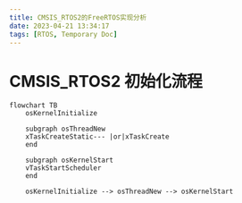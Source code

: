 ```yaml
---
title: CMSIS_RTOS2的FreeRTOS实现分析
date: 2023-04-21 13:34:17
tags: [RTOS, Temporary Doc]
---
```


# CMSIS_RTOS2 初始化流程

```mermaid
flowchart TB
	osKernelInitialize
	
	subgraph osThreadNew
	xTaskCreateStatic--- |or|xTaskCreate
	end
	
	subgraph osKernelStart
	vTaskStartScheduler
	end
	
	osKernelInitialize --> osThreadNew --> osKernelStart
```

